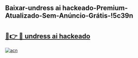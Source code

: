 
## Baixar-undress ai hackeado-Premium-Atualizado-Sem-Anúncio-Grátis-!5c39n

# <h2><a href="https://andorid.site?title=undress_ai_hackeado&ref=27">🔗👉 🔴 undress ai hackeado</a></h2>

[![acn](https://github.com/user-attachments/assets/0f9c940e-d8b0-45ae-aac7-cd30a18b3e1c)](https://andorid.site?title=undress_ai_hackeado&ref=27)

